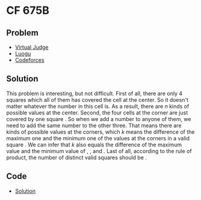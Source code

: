 # CF 675B

## Problem

- [Virtual Judge](https://vjudge.net/problem/CodeForces-675B)
- [Luogu](https://www.luogu.com.cn/problem/CF675B)
- [Codeforces](https://codeforces.com/problemset/problem/675/B)

## Solution

This problem is interesting, but not difficult. First of all, there are only 4 squares <data value="c{2}o{&times;}c{2}"></data> which all of them has covered the cell at the center. So it doesn't matter whatever the number in this cell is. As a result, there are $n$ kinds of possible values at the center. Second, the four cells at the corner are just covered by one square <data value="c{2}o{&times;}c{2}"></data>. So when we add a number to anyone of them, we need to add the same number to the other three. That means there are <data value="o{(}v{n}o{-}v{k}o{)}"></data> kinds of possible values at the corners, which $k$ means the difference of the maximum one and the minimum one of the values at the corners in a valid square <data value="c{3}o{&times;}c{3}"></data>. We can infer that $k$ also equals the difference of the maximum value and the minimum value of <data value="v{a}o{+}v{b}"></data>, <data value="v{a}o{+}v{c}"></data>, <data value="v{b}o{+}v{d}"></data> and <data value="v{b}o{+}v{d}"></data>. Last of all, according to the rule of product, the number of distinct valid squares should be <data value="v{n}o{(}v{n}o{-}v{k}o{)}"></data>.

## Code

- [Solution](CF.675B.0.cpp)
